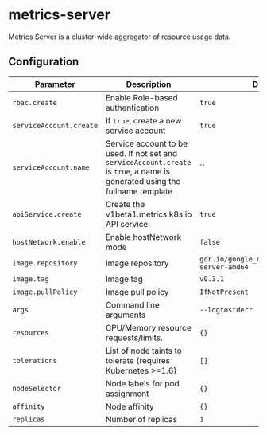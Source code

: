 # metrics-server

Metrics Server is a cluster-wide aggregator of resource usage data.

## Configuration

Parameter | Description | Default
--- | --- | ---
`rbac.create` | Enable Role-based authentication | `true`
`serviceAccount.create` | If `true`, create a new service account | `true`
`serviceAccount.name` | Service account to be used. If not set and `serviceAccount.create` is `true`, a name is generated using the fullname template | ``
`apiService.create` | Create the v1beta1.metrics.k8s.io API service | `true`
`hostNetwork.enable` | Enable hostNetwork mode | `false`
`image.repository` | Image repository | `gcr.io/google_containers/metrics-server-amd64`
`image.tag` | Image tag | `v0.3.1`
`image.pullPolicy` | Image pull policy | `IfNotPresent`
`args` | Command line arguments | `--logtostderr`
`resources` | CPU/Memory resource requests/limits. | `{}`
`tolerations` | List of node taints to tolerate (requires Kubernetes >=1.6) | `[]`
`nodeSelector` | Node labels for pod assignment | `{}`
`affinity` | Node affinity | `{}`
`replicas` | Number of replicas | `1`
